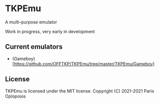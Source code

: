 # TKPEmu
A multi-purpose emulator

Work in progress, very early in development

## Current emulators
- (Gameboy)[https://github.com/OFFTKP/TKPEmu/tree/master/TKPEmu/Gameboy]

## License
TKPEmu is licensed under the MIT license. Copyright (C) 2021-2021 Paris Oplopoios
